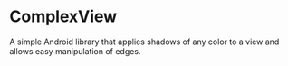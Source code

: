# ComplexView
A simple Android library that applies shadows of any color to a view and allows easy manipulation of edges.
